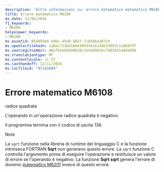 ```yaml
---
description: 'Altre informazioni su: errore matematico matematico M6108'
title: Errore matematico M6108
ms.date: 11/04/2016
f1_keywords:
- M6108
helpviewer_keywords:
- M6108
ms.assetid: 054893b4-49bc-45d9-882f-7cb50ba387c0
ms.openlocfilehash: 1a0acf13bd166e499334cb13de33093c2c804f5f
ms.sourcegitcommit: d6af41e42699628c3e2e6063ec7b03931a49a098
ms.translationtype: MT
ms.contentlocale: it-IT
ms.lasthandoff: 12/11/2020
ms.locfileid: "97143884"
---
```

# <a name="math-error-m6108"></a>Errore matematico M6108

radice quadrata

L'operando in un'operazione radice quadrata è negativo.

Il programma termina con il codice di uscita 136.

> [!NOTE]
> La `sqrt` funzione nella libreria di runtime del linguaggio C e la funzione intrinseca FORTRAN **Sqrt** non generano questo errore. La `sqrt` funzione C controlla l'argomento prima di eseguire l'operazione e restituisce un valore di errore se l'operando è negativo. La funzione **Sqrt sqrt** genera l'errore di dominio [matematico M6201](../../error-messages/tool-errors/math-error-m6201.md) invece di questo errore.
